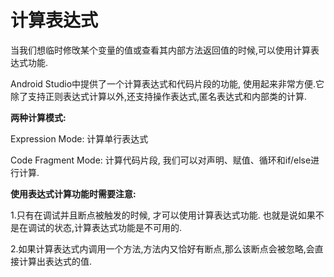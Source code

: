 # 计算表达式

当我们想临时修攺某个变量的值或查看其内部方法返回值的时候,可以使用计算表达式功能.



Android Studio中提供了一个计算表达式和代码片段的功能, 使用起来非常方便.它除了支持正则表达式计算以外,还支持操作表达式,匿名表达式和内部类的计算.



**两种计算模式:**



Expression Mode: 计算单行表达式

Code Fragment Mode: 计算代码片段, 我们可以对声明、赋值、循环和if\/else进行计算.

**使用表达式计算功能时需要注意:**

1.只有在调试并且断点被触发的时候, 才可以使用计算表达式功能. 也就是说如果不是在调试的状态,计算表达式功能是不可用的.

2.如果计算表达式内调用一个方法,方法内又恰好有断点,那么该断点会被忽略,会直接计算出表达式的值.


